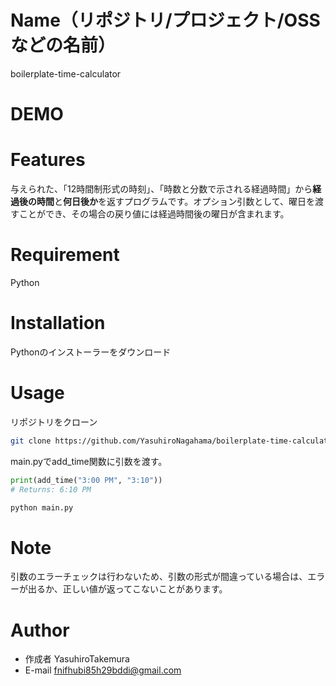 # Name（リポジトリ/プロジェクト/OSSなどの名前）

boilerplate-time-calculator

# DEMO



# Features

与えられた、「12時間制形式の時刻」、「時数と分数で示される経過時間」から**経過後の時間**と**何日後か**を返すプログラムです。オプション引数として、曜日を渡すことができ、その場合の戻り値には経過時間後の曜日が含まれます。

# Requirement

Python

# Installation

Pythonのインストーラーをダウンロード

# Usage

リポジトリをクローン
```bash
git clone https://github.com/YasuhiroNagahama/boilerplate-time-calculator.git
```

main.pyでadd_time関数に引数を渡す。
```python:main.py
print(add_time("3:00 PM", "3:10"))
# Returns: 6:10 PM
```

```bash
python main.py
```

# Note

引数のエラーチェックは行わないため、引数の形式が間違っている場合は、エラーが出るか、正しい値が返ってこないことがあります。

# Author

* 作成者
YasuhiroTakemura
* E-mail
fnifhubi85h29bddi@gmail.com

